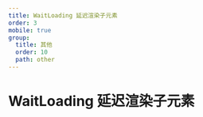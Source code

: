 ```yaml
---
title: WaitLoading 延迟渲染子元素
order: 3
mobile: true
group:
  title: 其他
  order: 10
  path: other
---
```


# WaitLoading 延迟渲染子元素

<code src="../demo/WaitLoading.tsx"></code>
<API src="../src/WaitLoading.tsx"></API>
